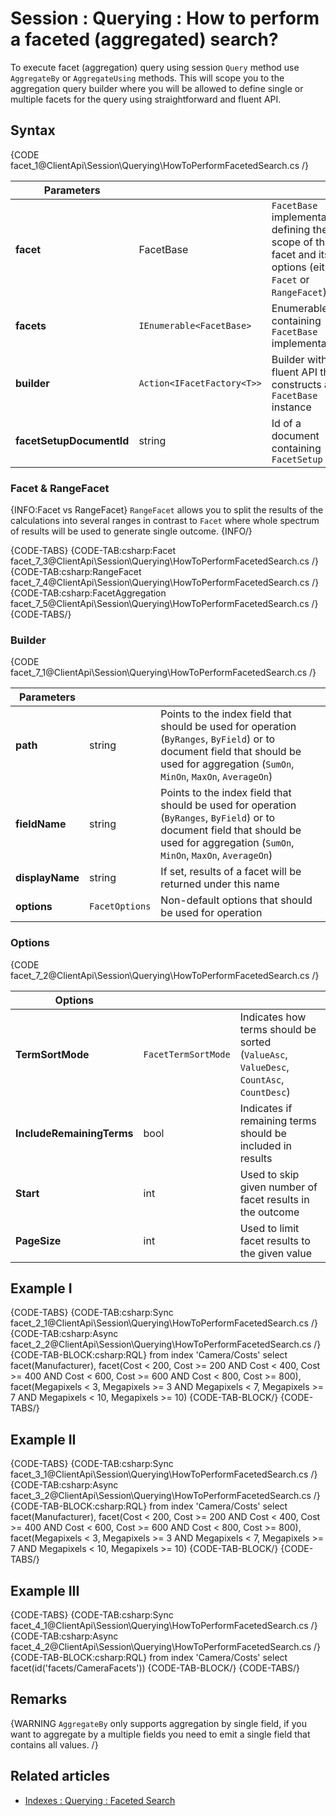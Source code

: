 # Session : Querying : How to perform a faceted (aggregated) search?

To execute facet (aggregation) query using session `Query` method use `AggregateBy` or `AggregateUsing` methods. This will scope you to the aggregation query builder where you will be allowed to define single or multiple facets for the query using straightforward and fluent API.

## Syntax

{CODE facet_1@ClientApi\Session\Querying\HowToPerformFacetedSearch.cs /}

| Parameters | | |
| ------------- | ------------- | ----- |
| **facet** | FacetBase | `FacetBase` implementation defining the scope of the facet and its options (either `Facet` or `RangeFacet`) |
| **facets** | `IEnumerable<FacetBase>` | Enumerable containing `FacetBase` implementations |
| **builder** | `Action<IFacetFactory<T>>` | Builder with a fluent API that constructs a `FacetBase` instance |
| **facetSetupDocumentId** | string | Id of a document containing `FacetSetup` | 

### Facet & RangeFacet

{INFO:Facet vs RangeFacet}
`RangeFacet` allows you to split the results of the calculations into several ranges in contrast to `Facet` where whole spectrum of results will be used to generate single outcome.
{INFO/}

{CODE-TABS}
{CODE-TAB:csharp:Facet facet_7_3@ClientApi\Session\Querying\HowToPerformFacetedSearch.cs /}
{CODE-TAB:csharp:RangeFacet facet_7_4@ClientApi\Session\Querying\HowToPerformFacetedSearch.cs /}
{CODE-TAB:csharp:FacetAggregation facet_7_5@ClientApi\Session\Querying\HowToPerformFacetedSearch.cs /}
{CODE-TABS/}

### Builder

{CODE facet_7_1@ClientApi\Session\Querying\HowToPerformFacetedSearch.cs /}

| Parameters | | |
| ------------- | ------------- | ----- |
| **path** | string | Points to the index field that should be used for operation (`ByRanges`, `ByField`) or to document field that should be used for aggregation (`SumOn`, `MinOn`, `MaxOn`, `AverageOn`) |
| **fieldName** | string | Points to the index field that should be used for operation (`ByRanges`, `ByField`) or to document field that should be used for aggregation (`SumOn`, `MinOn`, `MaxOn`, `AverageOn`) |
| **displayName** | string | If set, results of a facet will be returned under this name |
| **options** | `FacetOptions` | Non-default options that should be used for operation |

### Options

{CODE facet_7_2@ClientApi\Session\Querying\HowToPerformFacetedSearch.cs /}

| Options | | |
| ------------- | ------------- | ----- |
| **TermSortMode** | `FacetTermSortMode` | Indicates how terms should be sorted (`ValueAsc`, `ValueDesc`, `CountAsc`, `CountDesc`) |
| **IncludeRemainingTerms** | bool | Indicates if remaining terms should be included in results |
| **Start** | int | Used to skip given number of facet results in the outcome |
| **PageSize** | int | Used to limit facet results to the given value |

## Example I

{CODE-TABS}
{CODE-TAB:csharp:Sync facet_2_1@ClientApi\Session\Querying\HowToPerformFacetedSearch.cs /}
{CODE-TAB:csharp:Async facet_2_2@ClientApi\Session\Querying\HowToPerformFacetedSearch.cs /}
{CODE-TAB-BLOCK:csharp:RQL}
from index 'Camera/Costs' 
select 
facet(Manufacturer), 
facet(Cost < 200, Cost >= 200 AND Cost < 400, Cost >= 400 AND Cost < 600, Cost >= 600 AND Cost < 800, Cost >= 800),
facet(Megapixels < 3, Megapixels >= 3 AND Megapixels < 7, Megapixels >= 7 AND Megapixels < 10, Megapixels >= 10)
{CODE-TAB-BLOCK/}
{CODE-TABS/}

## Example II

{CODE-TABS}
{CODE-TAB:csharp:Sync facet_3_1@ClientApi\Session\Querying\HowToPerformFacetedSearch.cs /}
{CODE-TAB:csharp:Async facet_3_2@ClientApi\Session\Querying\HowToPerformFacetedSearch.cs /}
{CODE-TAB-BLOCK:csharp:RQL}
from index 'Camera/Costs' 
select 
facet(Manufacturer), 
facet(Cost < 200, Cost >= 200 AND Cost < 400, Cost >= 400 AND Cost < 600, Cost >= 600 AND Cost < 800, Cost >= 800),
facet(Megapixels < 3, Megapixels >= 3 AND Megapixels < 7, Megapixels >= 7 AND Megapixels < 10, Megapixels >= 10)
{CODE-TAB-BLOCK/}
{CODE-TABS/}

## Example III

{CODE-TABS}
{CODE-TAB:csharp:Sync facet_4_1@ClientApi\Session\Querying\HowToPerformFacetedSearch.cs /}
{CODE-TAB:csharp:Async facet_4_2@ClientApi\Session\Querying\HowToPerformFacetedSearch.cs /}
{CODE-TAB-BLOCK:csharp:RQL}
from index 'Camera/Costs' 
select facet(id('facets/CameraFacets'))
{CODE-TAB-BLOCK/}
{CODE-TABS/}

## Remarks

{WARNING `AggregateBy` only supports aggregation by single field, if you want to aggregate by a multiple fields you need to emit a single field that contains all values. /}

## Related articles

- [Indexes : Querying : Faceted Search](../../../indexes/querying/faceted-search)   
